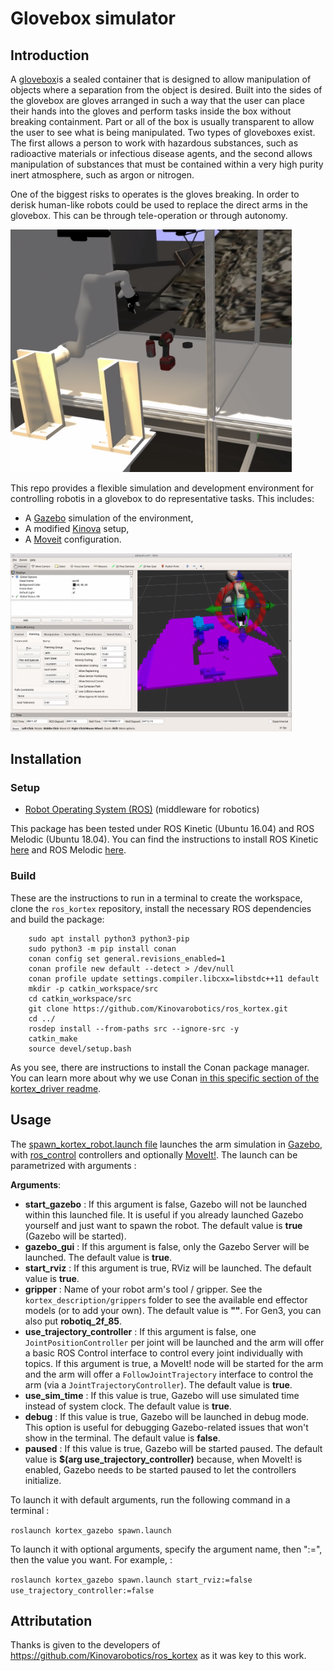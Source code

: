 # Glovebox simulator

## Introduction

A [glovebox](https://en.wikipedia.org/wiki/Glovebox)is a sealed container that is designed to allow manipulation of objects where a separation from the object is desired. Built into the sides of the glovebox are gloves arranged in such a way that the user can place their hands into the gloves and perform tasks inside the box without breaking containment. Part or all of the box is usually transparent to allow the user to see what is being manipulated. Two types of gloveboxes exist. The first allows a person to work with hazardous substances, such as radioactive materials or infectious disease agents, and the second allows manipulation of substances that must be contained within a very high purity inert atmosphere, such as argon or nitrogen. 

One of the biggest risks to operates is the gloves breaking. In order to derisk human-like robots could be used to replace the direct arms in the glovebox.
This can be through tele-operation or through autonomy.

<img src="doc/gazebo.PNG"  width="450" >

This repo provides a flexible simulation and development environment for controlling robotis in a glovebox to do representative tasks.
This includes:
* A [Gazebo](http://gazebosim.org/) simulation of the environment,
* A modified [Kinova](https://github.com/Kinovarobotics/ros_kortex) setup,
* A [Moveit](https://moveit.ros.org/) configuration.

<img src="doc/rviz.PNG"  width="450" >

## Installation

### Setup

- [Robot Operating System (ROS)](http://wiki.ros.org) (middleware for robotics)

This package has been tested under ROS Kinetic (Ubuntu 16.04) and ROS Melodic (Ubuntu 18.04).
You can find the instructions to install ROS Kinetic [here](http://wiki.ros.org/kinetic/Installation/Ubuntu) and ROS Melodic [here](http://wiki.ros.org/melodic/Installation/Ubuntu).


### Build

These are the instructions to run in a terminal to create the workspace, clone the `ros_kortex` repository, install the necessary ROS dependencies and build the package:

        sudo apt install python3 python3-pip
        sudo python3 -m pip install conan
        conan config set general.revisions_enabled=1
        conan profile new default --detect > /dev/null
        conan profile update settings.compiler.libcxx=libstdc++11 default
        mkdir -p catkin_workspace/src
        cd catkin_workspace/src
        git clone https://github.com/Kinovarobotics/ros_kortex.git
        cd ../
        rosdep install --from-paths src --ignore-src -y
        catkin_make
        source devel/setup.bash

As you see, there are instructions to install the Conan package manager. You can learn more about why we use Conan [in this specific section of the kortex_driver readme](kortex_driver/readme.md#conan).

## Usage

The [spawn_kortex_robot.launch file](launch/spawn_kortex_robot.launch) launches the arm simulation in [Gazebo](http://gazebosim.org), with [ros_control](http://wiki.ros.org/ros_control) controllers and optionally [MoveIt!](https://moveit.ros.org/).
The launch can be parametrized with arguments : 

**Arguments**:
- **start_gazebo** : If this argument is false, Gazebo will not be launched within this launched file. It is useful if you already launched Gazebo yourself and just want to spawn the robot. The default value is **true** (Gazebo will be started).
- **gazebo_gui** : If this argument is false, only the Gazebo Server will be launched. The default value is **true**.
- **start_rviz** : If this argument is true, RViz will be launched. The default value is **true**.
- **gripper** : Name of your robot arm's tool / gripper. See the `kortex_description/grippers` folder to see the available end effector models (or to add your own). The default value is **""**. For Gen3, you can also put **robotiq_2f_85**. 
- **use_trajectory_controller** : If this argument is false, one `JointPositionController` per joint will be launched and the arm will offer a basic ROS Control interface to control every joint individually with topics. If this argument is true, a MoveIt! node will be started for the arm and the arm will offer a `FollowJointTrajectory` interface to control the arm (via a `JointTrajectoryController`). The default value is **true**.
- **use_sim_time** : If this value is true, Gazebo will use simulated time instead of system clock. The default value is **true**.
- **debug** : If this value is true, Gazebo will be launched in debug mode. This option is useful for debugging Gazebo-related issues that won't show in the terminal. The default value is **false**.
- **paused** : If this value is true, Gazebo will be started paused. The default value is **$(arg use_trajectory_controller)** because, when MoveIt! is enabled, Gazebo needs to be started paused to let the controllers initialize.

To launch it with default arguments, run the following command in a terminal : 

`roslaunch kortex_gazebo spawn.launch`

To launch it with optional arguments, specify the argument name, then ":=", then the value you want. For example, : 

`roslaunch kortex_gazebo spawn.launch start_rviz:=false use_trajectory_controller:=false`



## Attributation

Thanks is given to the developers of https://github.com/Kinovarobotics/ros_kortex as it was key to this work.

